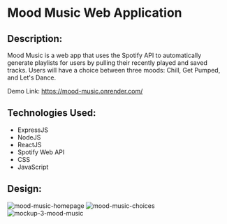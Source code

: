 # Mood Music Web Application
## Description:
Mood Music is a web app that uses the Spotify API to automatically generate playlists for users by pulling their recently played and saved tracks. Users will have a choice between three moods: Chill, Get Pumped, and Let's Dance.

Demo Link: https://mood-music.onrender.com/

## Technologies Used:
- ExpressJS
- NodeJS
- ReactJS
- Spotify Web API
- CSS
- JavaScript

## Design:
![mood-music-homepage](https://user-images.githubusercontent.com/82062112/145725045-691d57b4-808f-4118-8051-efea4d5af47c.png)
![mood-music-choices](https://user-images.githubusercontent.com/82062112/145725044-3584653b-eec7-4d3b-80c2-121e9b47e08b.png)
![mockup-3-mood-music](https://user-images.githubusercontent.com/82062112/145725043-00f233f2-2b38-40ac-858d-3660c97c6f3e.png)


